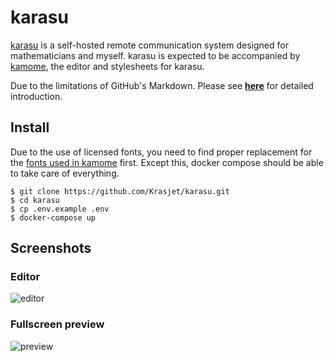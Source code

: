 # karasu

[karasu](https://github.com/Krasjet/karasu) is a self-hosted remote communication system designed for mathematicians and myself. karasu is expected to be accompanied by [kamome](https://github.com/Krasjet/kamome), the editor and style­sheets for karasu.

Due to the limitations of GitHub's Markdown. Please see [**here**](https://krasjet.com/voice/karasu/) for detailed introduction.

## Install

Due to the use of licensed fonts, you need to find proper replacement for the [fonts used in kamome](https://github.com/Krasjet/kamome/tree/master/static/fonts) first. Except this, docker compose should be able to take care of everything.
```
$ git clone https://github.com/Krasjet/karasu.git
$ cd karasu
$ cp .env.example .env
$ docker-compose up
```

## Screenshots

### Editor

![editor](https://krasjet.com/voice/karasu/imgs/editor.png)

### Fullscreen preview

![preview](https://krasjet.com/voice/karasu/imgs/view.png)
